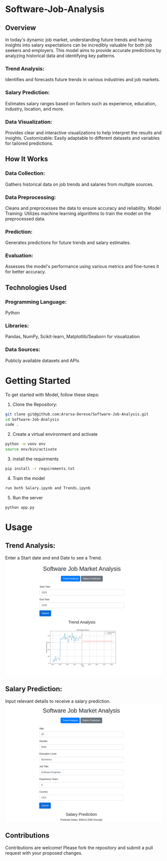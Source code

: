 # Software-Job-Analysis
## Overview
In today's dynamic job market, understanding future trends and having insights into salary expectations can be incredibly valuable for both job seekers and employers. This model aims to provide accurate predictions by analyzing historical data and identifying key patterns.

### Trend Analysis: 
Identifies and forecasts future trends in various industries and job markets.
### Salary Prediction: 
Estimates salary ranges based on factors such as experience, education, industry, location, and more.
### Data Visualization: 
Provides clear and interactive visualizations to help interpret the results and insights.
Customizable: Easily adaptable to different datasets and variables for tailored predictions.
## How It Works
### Data Collection:
Gathers historical data on job trends and salaries from multiple sources.
### Data Preprocessing: 
Cleans and preprocesses the data to ensure accuracy and reliability.
Model Training: Utilizes machine learning algorithms to train the model on the preprocessed data.
### Prediction: 
Generates predictions for future trends and salary estimates.
### Evaluation: 
Assesses the model's performance using various metrics and fine-tunes it for better accuracy.
## Technologies Used
### Programming Language: 
Python
### Libraries: 
Pandas, NumPy, Scikit-learn, Matplotlib/Seaborn for visualization
### Data Sources:
Publicly available datasets and APIs
# Getting Started
To get started with Model, follow these steps:

1. Clone the Repository:

```bash
git clone git@github.com:Ararsa-Derese/Software-Job-Analysis.git
cd Software-Job-Analysis
code .
```
2. Create a virtual environment and activate 
```bash
python -m venv env
source env/bin/activate
```
3. install the requirments
```bash
pip install -r requirements.txt
```
4. Train the model
```bash
run both Salary.ipynb and Trends.ipynb
```
5. Run the server

```
python app.py
```
# Usage
## Trend Analysis: 
Enter a Start date and end Date to see a Trend.
![Alt Text](trend.png)
##  Salary Prediction: 
Input relevant details to receive a salary prediction.
![Alt Text](salary.png)
## Contributions
Contributions are welcome! Please fork the repository and submit a pull request with your proposed changes.
